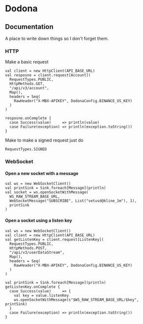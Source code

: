 # Dodona
## Documentation
A place to write down things so I don't forget them.
### HTTP
Make a basic request
```
val client = new HttpClient(API_BASE_URL)
val resposne = client.request[Account](
  RequestTypes.PUBLIC,
  HttpMethods.GET,
  "/api/v3/account",
  Map(),
  headers = Seq(
    RawHeader("X-MBX-APIKEY", DodonaConfig.BINANCE_US_KEY)
  )
)

resposne.onComplete {
  case Success(value)     => println(value)
  case Failure(exception) => println(exception.toString())
}
```
Make to make a signed request just do
```
RequestTypes.SIGNED
```
### WebSocket
#### Open a new socket with a message
```
val ws = new WebSocketClient()
val printSink = Sink.foreach[Message](println)
val socket = ws.openSocketWithMessage(
  WS_RAW_STREAM_BASE_URL,
  WebSocketMessage("SUBSCRIBE", List("vetusd@kline_1m"), 1),
  printSink
)
```
#### Open a socket using a listen key
```
val ws = new WebSocketClient()
val client = new HttpClient(API_BASE_URL)
val getListenKey = client.request[ListenKey](
  RequestTypes.PUBLIC,
  HttpMethods.POST,
  "/api/v3/userDataStream",
  Map(),
  headers = Seq(
    RawHeader("X-MBX-APIKEY", DodonaConfig.BINANCE_US_KEY)
  )
)

val printSink = Sink.foreach[Message](println)
getListenKey.onComplete {
  case Success(value)     => {
    val key = value.listenKey
    ws.openSocketWithMessage(s"$WS_RAW_STREAM_BASE_URL/$key", printSink)
  }
  case Failure(exception) => println(exception.toString())
}
```